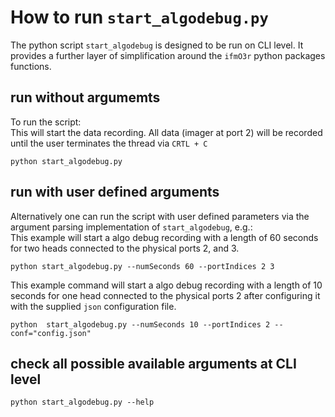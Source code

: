 # How to run `start_algodebug.py`
The python script `start_algodebug` is designed to be run on CLI level. It provides a further layer of simplification around the `ifmO3r` python packages functions.  

## run without argumemts
To run the script:  
This will start the data recording. All data (imager at port 2) will be recorded until the user terminates the thread via `CRTL + C`
```
python start_algodebug.py
```

## run with user defined arguments
Alternatively one can run the script with user defined parameters via the argument parsing implementation of `start_algodebug`, e.g.:  
This example will start a algo debug recording with a length of 60 seconds for two heads connected to the physical ports 2, and 3.
```
python start_algodebug.py --numSeconds 60 --portIndices 2 3
```

This example command will start a algo debug recording with a length of 10 seconds for one head connected to the physical ports 2 after configuring it with the supplied `json` configuration file.
```
python  start_algodebug.py --numSeconds 10 --portIndices 2 --conf="config.json"
```
## check all possible available arguments at CLI level
```
python start_algodebug.py --help 
```